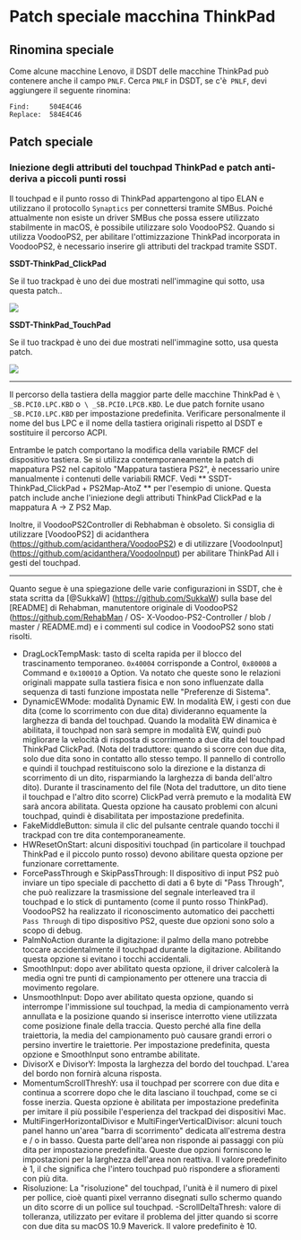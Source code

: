 # Patch speciale macchina ThinkPad

## Rinomina speciale

Come alcune macchine Lenovo, il DSDT delle macchine ThinkPad può contenere anche il campo `PNLF`. Cerca `PNLF` in DSDT, se c'è` PNLF`, devi aggiungere il seguente rinomina:

```text
Find:     504E4C46
Replace:  584E4C46
```

## Patch speciale

### Iniezione degli attributi del touchpad ThinkPad e patch anti-deriva a piccoli punti rossi

Il touchpad e il punto rosso di ThinkPad appartengono al tipo ELAN e utilizzano il protocollo `Synaptics` per connettersi tramite SMBus. Poiché attualmente non esiste un driver SMBus che possa essere utilizzato stabilmente in macOS, è possibile utilizzare solo VoodooPS2. Quando si utilizza VoodooPS2, per abilitare l'ottimizzazione ThinkPad incorporata in VoodooPS2, è necessario inserire gli attributi del trackpad tramite SSDT.

**SSDT-ThinkPad_ClickPad**

Se il tuo trackpad è uno dei due mostrati nell'immagine qui sotto, usa questa patch..

![](https://i.loli.net/2020/04/26/ceEyQfgikqzjapL.png)

**SSDT-ThinkPad_TouchPad**

Se il tuo trackpad è uno dei due mostrati nell'immagine sotto, usa questa patch.

![](https://i.loli.net/2020/04/26/FUxIp4nmAb2PSws.png)

----

Il percorso della tastiera della maggior parte delle macchine ThinkPad è `\ _SB.PCI0.LPC.KBD` o` \ _SB.PCI0.LPCB.KBD`. Le due patch fornite usano `_SB.PCI0.LPC.KBD` per impostazione predefinita. Verificare personalmente il nome del bus LPC e il nome della tastiera originali rispetto al DSDT e sostituire il percorso ACPI.

Entrambe le patch comportano la modifica della variabile RMCF del dispositivo tastiera. Se si utilizza contemporaneamente la patch di mappatura PS2 nel capitolo "Mappatura tastiera PS2", è necessario unire manualmente i contenuti delle variabili RMCF. Vedi ** SSDT-ThinkPad_ClickPad + PS2Map-AtoZ ** per l'esempio di unione. Questa patch include anche l'iniezione degli attributi ThinkPad ClickPad e la mappatura A -> Z PS2 Map.

Inoltre, il VoodooPS2Controller di Rebhabman è obsoleto. Si consiglia di utilizzare [VoodooPS2] di acidanthera (https://github.com/acidanthera/VoodooPS2) e di utilizzare [VoodooInput] (https://github.com/acidanthera/VoodooInput) per abilitare ThinkPad All i gesti del touchpad.

----

Quanto segue è una spiegazione delle varie configurazioni in SSDT, che è stata scritta da [@SukkaW] (https://github.com/SukkaW) sulla base del [README] di Rehabman, manutentore originale di VoodooPS2 (https://github.com/RehabMan / OS- X-Voodoo-PS2-Controller / blob / master / README.md) e i commenti sul codice in VoodooPS2 sono stati risolti.

- DragLockTempMask: tasto di scelta rapida per il blocco del trascinamento temporaneo. `0x40004` corrisponde a Control, `0x80008` a Command e `0x100010` a Option. Va notato che queste sono le relazioni originali mappate sulla tastiera fisica e non sono influenzate dalla sequenza di tasti funzione impostata nelle "Preferenze di Sistema".
- DynamicEWMode: modalità Dynamic EW. In modalità EW, i gesti con due dita (come lo scorrimento con due dita) divideranno equamente la larghezza di banda del touchpad. Quando la modalità EW dinamica è abilitata, il touchpad non sarà sempre in modalità EW, quindi può migliorare la velocità di risposta di scorrimento a due dita del touchpad ThinkPad ClickPad. (Nota del traduttore: quando si scorre con due dita, solo due dita sono in contatto allo stesso tempo. Il pannello di controllo e quindi il touchpad restituiscono solo la direzione e la distanza di scorrimento di un dito, risparmiando la larghezza di banda dell'altro dito). Durante il trascinamento del file (Nota del traduttore, un dito tiene il touchpad e l'altro dito scorre) ClickPad verrà premuto e la modalità EW sarà ancora abilitata. Questa opzione ha causato problemi con alcuni touchpad, quindi è disabilitata per impostazione predefinita.
- FakeMiddleButton: simula il clic del pulsante centrale quando tocchi il trackpad con tre dita contemporaneamente.
- HWResetOnStart: alcuni dispositivi touchpad (in particolare il touchpad ThinkPad e il piccolo punto rosso) devono abilitare questa opzione per funzionare correttamente.
- ForcePassThrough e SkipPassThrough: Il dispositivo di input PS2 può inviare un tipo speciale di pacchetto di dati a 6 byte di "Pass Through", che può realizzare la trasmissione del segnale interleaved tra il touchpad e lo stick di puntamento (come il punto rosso ThinkPad). VoodooPS2 ha realizzato il riconoscimento automatico dei pacchetti `Pass Through` di tipo dispositivo PS2, queste due opzioni sono solo a scopo di debug.
- PalmNoAction durante la digitazione: il palmo della mano potrebbe toccare accidentalmente il touchpad durante la digitazione. Abilitando questa opzione si evitano i tocchi accidentali.
- SmoothInput: dopo aver abilitato questa opzione, il driver calcolerà la media ogni tre punti di campionamento per ottenere una traccia di movimento regolare.
- UnsmoothInput: Dopo aver abilitato questa opzione, quando si interrompe l'immissione sul touchpad, la media di campionamento verrà annullata e la posizione quando si inserisce interrotto viene utilizzata come posizione finale della traccia. Questo perché alla fine della traiettoria, la media del campionamento può causare grandi errori o persino invertire le traiettorie. Per impostazione predefinita, questa opzione e SmoothInput sono entrambe abilitate.
- DivisorX e DivisorY: Imposta la larghezza del bordo del touchpad. L'area del bordo non fornirà alcuna risposta.
- MomentumScrollThreshY: usa il touchpad per scorrere con due dita e continua a scorrere dopo che le dita lasciano il touchpad, come se ci fosse inerzia. Questa opzione è abilitata per impostazione predefinita per imitare il più possibile l'esperienza del trackpad dei dispositivi Mac.
- MultiFingerHorizontalDivisor e MultiFingerVerticalDivisor: alcuni touch panel hanno un'area "barra di scorrimento" dedicata all'estrema destra e / o in basso. Questa parte dell'area non risponde ai passaggi con più dita per impostazione predefinita. Queste due opzioni forniscono le impostazioni per la larghezza dell'area non reattiva. Il valore predefinito è 1, il che significa che l'intero touchpad può rispondere a sfioramenti con più dita.
- Risoluzione: La "risoluzione" del touchpad, l'unità è il numero di pixel per pollice, cioè quanti pixel verranno disegnati sullo schermo quando un dito scorre di un pollice sul touchpad.
-ScrollDeltaThresh: valore di tolleranza, utilizzato per evitare il problema del jitter quando si scorre con due dita su macOS 10.9 Maverick. Il valore predefinito è 10.
